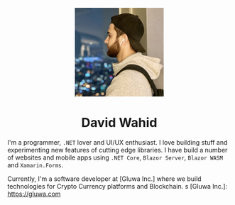 <p align="center">
  <img src="https://github.com/wahid-d/codwiz.net/raw/dev/Aboutme/me.jpeg" width="200" height="auto"/>
</p>
<h1 align="center"> David Wahid </h1>

I'm a programmer, `.NET` lover and UI/UX enthusiast. I love building stuff and experimenting new features of cutting edge libraries. I have build a number of websites and mobile apps using `.NET Core`, `Blazor Server`, `Blazor WASM` and `Xamarin.Forms`.

Currently, I'm a software developer at [Gluwa Inc.] where we build technologies for Crypto Currency platforms and Blockchain.
s
[Gluwa Inc.]: https://gluwa.com
